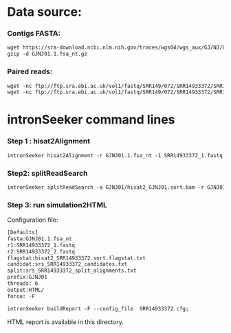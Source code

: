 Data source:
============

### Contigs FASTA: 

```diff
wget https://sra-download.ncbi.nlm.nih.gov/traces/wgs04/wgs_aux/GJ/NJ/GJNJ01/GJNJ01.1.fsa_nt.gz
gzip -d GJNJ01.1.fsa_nt.gz
```

### Paired reads:

```diff
wget -nc ftp://ftp.sra.ebi.ac.uk/vol1/fastq/SRR149/072/SRR14933372/SRR14933372_2.fastq.gz
wget -nc ftp://ftp.sra.ebi.ac.uk/vol1/fastq/SRR149/072/SRR14933372/SRR14933372_1.fastq.gz

```

intronSeeker command lines
============================

### Step 1 : hisat2Alignment

```diff
intronSeeker hisat2Alignment -r GJNJ01.1.fsa_nt -1 SRR14933372_1.fastq -2 SRR14933372_2.fastq --prefix GJNJ01 -o GJNJ01 -t 12
```

### Step2: splitReadSearch

```diff
intronSeeker splitReadSearch -a GJNJ01/hisat2_GJNJ01.sort.bam -r GJNJ01.1.fsa_nt --prefix GJNJ01 --output splitReadSearch_GJNJ01
```

### Step 3: run simulation2HTML

Configuration file:

```diff
[Defaults]
fasta:GJNJ01.1.fsa_nt
r1:SRR14933372_1.fastq
r2:SRR14933372_2.fastq
flagstat:hisat2_SRR14933372.sort.flagstat.txt
candidat:srs_SRR14933372_candidates.txt
split:srs_SRR14933372_split_alignments.txt
prefix:GJNJ01
threads: 6                
output:HTML/
force: -F
```


```diff
intronSeeker buildReport -F --config_file  SRR14933372.cfg;

```

HTML report is available in this directory.
